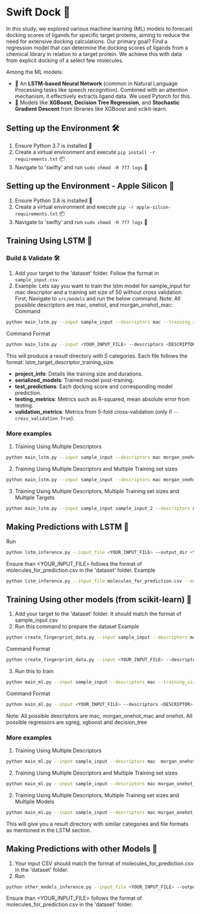 # Swift Dock 🚀

In this study, we explored various machine learning (ML) models to forecast docking scores of ligands for specific target proteins, aiming to reduce the need for extensive docking calculations. Our primary goal? Find a regression model that can determine the docking scores of ligands from a chemical library in relation to a target protein. We achieve this with data from explicit docking of a select few molecules.

Among the ML models:
- 🧠 An **LSTM-based Neural Network** (common in Natural Language Processing tasks like speech recognition). Combined with an attention mechanism, it effectively extracts ligand data. We used Pytorch for this.
- 🌳 Models like **XGBoost**, **Decision Tree Regression**, and **Stochastic Gradient Descent** from libraries like XGBoost and scikit-learn.

## Setting up the Environment 🛠️

1. Ensure Python 3.7 is installed 🐍
2. Create a virtual environment and execute `pip install -r requirements.txt` 📦
3. Navigate to 'swifty' and run `sudo chmod -R 777 logs` 📑


## Setting up the Environment - Apple Silicon 🍎

1. Ensure Python 3.8 is installed 🐍
2. Create a virtual environment and execute `pip -r apple-silcon-requirements.txt` 📦
3. Navigate to 'swifty' and run `sudo chmod -R 777 logs` 📑

## Training Using LSTM 🧠

### Build & Validate 🛠️

1. Add your target to the 'dataset' folder. Follow the format in `sample_input.csv`.
2. Example: Lets say you want to train the lstm model for sample_input for mac descriptor and a training set size of 50 without cross validation. First,  Navigate to `src/models` and run the below command. Note: All possible descriptors are mac, onehot, and morgan_onehot_mac:
Command
```bash
python main_lstm.py --input sample_input --descriptors mac --training_sizes 50 --cross_validation False 
```
Command Format
```bash
python main_lstm.py --input <YOUR_INPUT_FILE> --descriptors <DESCRIPTOR> --training_sizes <TRAINING_SIZE> --cross_validation <CROSS_VALIDATION> 
```

This will produce a result directory with 5 categories. Each file follows the format: lstm_target_descriptor_training_size.
- **project_info**: Details like training size and durations.
- **serialized_models**: Trained model post-training.
- **test_predictions**: Each docking score and corresponding model prediction.
- **testing_metrics**: Metrics such as R-squared, mean absolute error from testing.
- **validation_metrics**: Metrics from 5-fold cross-validation (only if `--cross_validation True`).

### More examples 
1. Training Using Multiple Descriptors
```bash
python main_lstm.py --input sample_input --descriptors mac morgan_onehot_mac --training_sizes 50 --cross_validation False 
```

2. Training Using Multiple Descriptors and Multiple Training set sizes
```bash
python main_lstm.py --input sample_input --descriptors mac morgan_onehot_mac --training_sizes 50 100 --cross_validation False 
```

3. Training Using Multiple Descriptors, Multiple Training set sizes and Multiple Targets
```bash
python main_lstm.py --input sample_input sample_input_2 --descriptors mac morgan_onehot_mac --training_sizes 50 100 --cross_validation False 
```

## Making Predictions with LSTM 🎯
Run
```bash
python lstm_inference.py --input_file <YOUR_INPUT_FILE> --output_dir <YOUR_OUTPUT_DIRECTORY> --model_name <YOUR_MODEL_NAME>
```
Ensure than <YOUR_INPUT_FILE>  follows the format of molecules_for_prediction.csv in the 'dataset' folder.
Example
```bash
python lstm_inference.py --input_file molecules_for_prediction.csv --output_dir prediction_results --model_name lstm_target_mac_50_model.pt
```

## Training Using other models (from scikit-learn) 🌳
1. Add your target to the 'dataset' folder. It should match the format of sample_input.csv
2. Run this command to prepare the dataset
Example
```bash
python create_fingerprint_data.py --input sample_input --descriptors mac
```
Command Format
```bash
python create_fingerprint_data.py --input <YOUR_INPUT_FILE> --descriptors <DESCRIPTOR>
```
3. Run this to train
```bash
python main_ml.py --input sample_input --descriptors mac --training_sizes 50 --regressor sgreg
```
Command Format
```bash
python main_ml.py --input <YOUR_INPUT_FILE> --descriptors <DESCRIPTOR> --training_sizes  <TRAINING_SIZE> --regressor  <REGRESSOR>
```
Note: All possible descriptors are mac, morgan_onehot_mac and onehot. All possible regressors are  sgreg, xgboost and decision_tree

### More examples 
1. Training Using Multiple Descriptors
```bash
python main_ml.py --input sample_input --descriptors mac  morgan_onehot_mac --training_sizes 50 --regressor sgreg
```

2. Training Using Multiple Descriptors and Multiple Training set sizes
```bash
python main_ml.py --input sample_input --descriptors mac morgan_onehot_mac --training_sizes 50 100 --regressor sgreg
```

2. Training Using Multiple Descriptors, Multiple Training set sizes and Multiple  Models
```bash
python main_ml.py --input sample_input --descriptors mac morgan_onehot_mac --training_sizes 50 100 --regressor sgreg xgboost
```

This will give you a result directory with similar categories and file formats as mentioned in the LSTM section.

## Making Predictions with other Models 🎯
1. Your input CSV should match the format of molecules_for_prediction.csv in the 'dataset' folder.
2. Run
```bash
python other_models_inference.py --input_file <YOUR_INPUT_FILE> --output_dir <YOUR_OUTPUT_DIRECTORY> --model_name <YOUR_MODEL_NAME>
```
Ensure than <YOUR_INPUT_FILE>  follows the format of molecules_for_prediction.csv in the 'dataset' folder.


